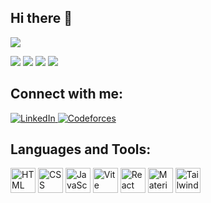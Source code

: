 ## Hi there 👋

<!--
**nadira2003/nadira2003** is a ✨ _special_ ✨ repository because its `README.md` (this file) appears on your GitHub profile.

Here are some ideas to get you started:

- 🔭 I’m currently working on ...
- 🌱 I’m currently learning ...
- 👯 I’m looking to collaborate on ...
- 🤔 I’m looking for help with ...
- 💬 Ask me about ...
- 📫 How to reach me: ...
- 😄 Pronouns: ...
- ⚡ Fun fact: ...
-->
![](http://github-profile-summary-cards.vercel.app/api/cards/profile-details?username=nadira2003&theme=default)

![](http://github-profile-summary-cards.vercel.app/api/cards/repos-per-language?username=nadira2003&theme=default)
![](http://github-profile-summary-cards.vercel.app/api/cards/most-commit-language?username=nadira2003&theme=default)
![](http://github-profile-summary-cards.vercel.app/api/cards/stats?username=nadira2003&theme=default)
![](http://github-profile-summary-cards.vercel.app/api/cards/productive-time?username=nadira2003&theme=default&utcOffset=8)


## Connect with me:
<p align="left">
  <a href="https://www.linkedin.com/in/nadira-kutmawi-73604a209" target="_blank">
    <img src="https://img.shields.io/badge/LinkedIn-blue?logo=linkedin&style=for-the-badge" alt="LinkedIn"/>
  </a>
  <a href="https://codeforces.com/profile/nadira.kutmawi2003" target="_blank">
    <img src="https://img.shields.io/badge/Codeforces-orange?logo=codeforces&style=for-the-badge" alt="Codeforces"/>
  </a>
</p>


## Languages and Tools:
<p align="left">
  <img src="https://cdn.jsdelivr.net/gh/devicons/devicon/icons/html5/html5-original.svg" width="40" alt="HTML"/>
  <img src="https://cdn.jsdelivr.net/gh/devicons/devicon/icons/css3/css3-original.svg" width="40" alt="CSS"/>
  <img src="https://cdn.jsdelivr.net/gh/devicons/devicon/icons/javascript/javascript-original.svg" width="40" alt="JavaScript"/>
  <img src="https://cdn.jsdelivr.net/gh/devicons/devicon/icons/vite/vite-original.svg" width="40" alt="Vite"/>
  <img src="https://cdn.jsdelivr.net/gh/devicons/devicon/icons/react/react-original.svg" width="40" alt="React Native"/>
  <img src="https://cdn.jsdelivr.net/gh/devicons/devicon/icons/materialui/materialui-original.svg" width="40" alt="Material UI"/>
  <img src="https://cdn.jsdelivr.net/gh/devicons/devicon/icons/tailwindcss/tailwindcss-plain.svg" width="40" alt="Tailwind CSS"/>
</p>
